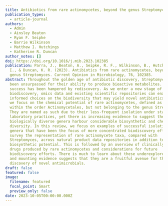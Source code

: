 ```yaml
---
title: Antibiotics from rare actinomycetes, beyond the genus Streptomyces
publication_types:
  - article-journal
authors:
  - Admin
  - Ainsley Beaton
  - Ryan F. Seipke
  - Barrie Wilkinson
  - Matthew I. Hutchings
  - Katherine R. Duncan
author_notes: []
doi: https://doi.org/10.1016/j.mib.2023.102385
publication: Parra, J., Beaton, A., Seipke, R. F., Wilkinson, B., Hutchings, M.
  I., & Duncan, K. R. (2023). Antibiotics from rare actinomycetes, beyond the
  genus Streptomyces. Current Opinion in Microbiology, 76, 102385.
abstract: Throughout the golden age of antibiotic discovery, Streptomyces have
  been unsurpassed for their ability to produce bioactive metabolites. Yet, this
  success has been hampered by rediscovery. As we enter a new stage of
  biodiscovery, omics data and existing scientific repositories can enable
  informed choices on the biodiversity that may yield novel antibiotics. Here,
  we focus on the chemical potential of rare actinomycetes, defined as bacteria
  within the order Actinomycetales, but not belonging to the genus Streptomyces.
  They are named as such due to their less-frequent isolation under standard
  laboratory practices, yet there is increasing evidence to suggest these
  biologically diverse genera harbour considerable biosynthetic and chemical
  diversity. In this review, we focus on examples of successful isolation and
  genera that have been the focus of more concentrated biodiscovery efforts, we
  survey the representation of rare actinomycete taxa, compared with
  Streptomyces, across natural product data repositories in addition to its
  biosynthetic potential. This is followed by an overview of clinically useful
  drugs produced by rare actinomycetes and considerations for future
  biodiscovery efforts. There is much to learn about these underexplored taxa,
  and mounting evidence suggests that they are a fruitful avenue for the
  discovery of novel antimicrobials.
draft: false
featured: false
image:
  filename: featured
  focal_point: Smart
  preview_only: false
date: 2023-10-05T00:00:00.000Z
---
```

